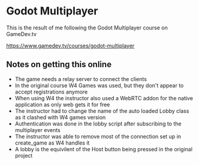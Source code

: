# Godot Multiplayer

This is the result of me following the Godot Multiplayer course on GameDev.tv 

https://www.gamedev.tv/courses/godot-multiplayer


## Notes on getting this online

- The game needs a relay server to connect the clients
- In the original course W4 Games was used, but they don't appear to accept registrations anymore
- When using W4 the instructor also used a WebRTC addon for the native application as only web gets it for free
- The instructor had to change the name of the auto loaded Lobby class as it clashed with W4 games version
- Authentication was done in the lobby script after subscribing to the multiplayer events
- The instructor was able to remove most of the connection set up in create_game as W4 handles it
- A lobby is the equivilent of the Host button being pressed in the original project
